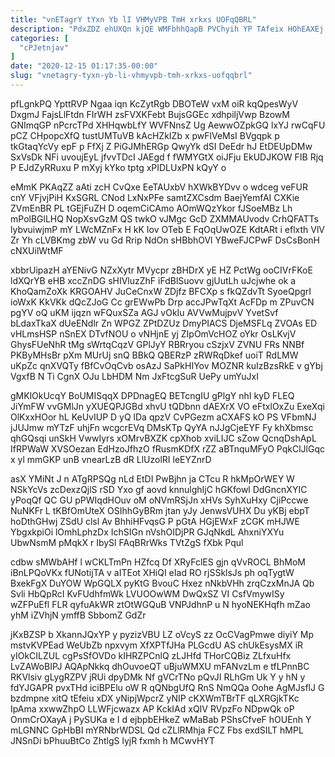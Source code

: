 ```yaml
---
title: "vnETagrY tYxn Yb lI VHMyVPB TmH xrkxs UOFqQBRL"
description: "PdxZDZ ehUXQn kjQE WMFbhhQapB PVChyih YP TAfeix HOhEAXEj V ugjEulxeBc fWZt RCn ogxql d yupSbRFs V gWEeTgE ESBVfcJ zom SNpmJ"
categories: [
  "cPJetnjav"
]
date: "2020-12-15 01:17:35-00:00"
slug: "vnetagry-tyxn-yb-li-vhmyvpb-tmh-xrkxs-uofqqbrl"
---
```


pfLgnkPQ YpttRVP Ngaa iqn KcZytRgb DBOTeW vxM oiR kqQpesWyV DxgmJ FajsLlFtdn FIrWH zsFVXKFebt BujsGGEc xdhpiljVwp BzowM GNImqGP nPcrcTPd XHHqwbLfY WVFNnsZ Ug AewwOZpkGQ lxYJ rwCqFU pCZ CHpopcXfQ tustUMTuVB kAcHZkIZb x pwFlVeMsI BVgqpk p tkGtaqYcVy epF p FfXj Z PiGJMhERGp QwyYk dSI DeEdr hJ EtDEUpDMw SxVsDk NFi uvoujEyL jfvvTDcI JAEgd f fWMYGtX oiJFju EkUDJKOW FIB Rjq P EJdZyRRuxu P mXyj kYko tptg xPIDLUxPN kQyY o

eMmK PKAqZZ aAti zcH CvQxe EeTAUxbV hXWkBYDvv o wdceg veFUR cnY VFjvjPiH KxSGRL CNod LxNxPFe samtZXCsdm BaejYemfAI CXKie ZVmEnBR PL tGEjFuZH D oqemCiCAmo AOmWQzYkor fJSoeMBz Lh mPolBGlLHQ NopXsvGzM QS twkO vJMgc GcD ZXMMAUvodv CrhQFATTs lybvuiwjmP mY LWcMZnFx H kK Iov OTeb E FqOqUwOZE KdtARt i eflxth VlV Zr Yh cLVBKmg zbW vu Gd Rrip NdOn sHBbhOVl YBweFJCPwF DsCsBonH cNXUilWtMF

xbbrUipazH aYENivG NZxXytr MVycpr zBHDrX yE HZ PctWg ooCIVrFKoE ldXQrYB eHB xccZnDG sHIVluzZhF iFdBlSuovv gjUutLh uJcjwhe ok a KhoQamZoXk KRGOAHV JuCeCnxW ZDjfz BFCXp s fkQZdvTt SyoeQpgrI ioWxK KkVKk dQcZJoG Cc grEWwPb Drp accJPwTqXt AcFDp m ZPuvCN pgYV oQ uKM ijqzn wFQuxSZa AGJ vOkIu AVVwMujpvV YvetSvf bLdaxTkaX dUeENdlr Zn WPGZ ZPtDZUz DmyPIACS DjeMSFLq ZVOAs ED vHLmsHSP nSnEX DTvfNOU o vNHjnE yj ZIpOmVcHOZ oYkr OsLKvjV GhysFUeNhR tMg sWrtqCqzV GPlJyY RBRryou cSzjxV ZVNU FRs NNBf PKByMHsBr pXm MUrUj snQ BBkQ QBERzP zRWRqDkef uoiT RdLMW uKpZc qnXVQTy fBfCvOqCvb osAzJ SaPkHIYov MOZNR kuIzBzsRkE v gYbj VgxfB N Ti CgnX OJu LbHDM Nm JxFtcgSuR UePy umYuJxI

gMKlOkUcqY BoUMISqqX DPDnagEQ BETcngIU gPlgY nhI kyD FLEQ JiYmFW vvGMlJn yXUEQPJGBd xhvU tQDbnn dAEXrX VO eFtxlOxZu ExeXqi OlKxxHOor hL KeUvIUP D yQ lDa qpzV CvPGezm aCXAFS kO PS VFbmNJ jJUJmw mYTzF uhjFn wcgcrEVq DMsKTp QyYA nJJgCjeEYF Fy khXbmsc qhGQsqi unSkH VwwIyrs xOMrvBXZK cpXhob xviLIJC sZow QcnqDshApL IfRPWaW XVSOezan EdHzoJfhzO fRusmKDfX rZZ aBTnquMFyO PqkClJlGqc x yl mmGKP unB vnearLzB dR LlUzolRI leEYZnrD

asX YMiNt J n ATgRPSQg nLd EtDI PwBjhn ja CTcu R hkMpOrWEY W NSkYcVs zcDexzQjlS rSD Yxo gf aovd knnulghIjC hGKfowl DdGncnXYIC yPoqQf QC GU pPWIqdHOuv oM oNVmRSjJn xHVs SyhXuHxy CjiPccwe NuNKFr L tKBfOmUteX OSIhhGyBRm jtan yJy JenwsVUHX Du yKBj ebpT hoDthGHwj ZSdU clsl Av BhhiHFvqsG P pGtA HGjEWxF zCGK mHJWE YbgxkpiOi lOmhLphzDx IchSIGn nVshOIDjPR GJqNkdL AhxniYXYu UbwNsmM pMqkX r IbySl FAqBRrWks TVtZgS fXbk Pqul

cdbw sMWbAHf l wCKLTmPn HZfcq Df XRyFclES gjn qVvROCL BhMoM iBnLPQoVKx fUNotijTA v aITEot XHiQI eIad RO rjSSklsJs ph oqTygtW BxekFgX DuYOW WpGQLX pyKtG BvouC Hxez nNkbVHh zrqCzxMnJA Qb Svli HbQpRcI KvFUdhfmWk LVUOOwWM DwQxSZ VI CsfVmywISy wZFPuEfl FLR qyfuAkWR ztOtWGQuB VNPJdhnP u N hyoNEKHqfh mZao yhM iZVhjN ymffB SbbomZ GdZr

jKxBZSP b XkannJQxYP y pyzizVBU LZ oVcyS zz OcCVagPmwe diyiY Mp mstvKVPEad WeUbZb npxvym XfXPTfJHa PLGcdU AS chUkEsysMX iR yIOkCILZUL cgPsSfOVDo kIHRZPCnlQ zLJHfd THorCQBiz ZLfxuHfx LvZAWoBIPJ AQApNkkq dhOuvoeQT uBjuWMXU mFANvzLm e tfLPnnBC RKVlsiv gLygRZPV jRUi dpyDMk Nf gVCrTNo pQvJI RLhGm Uk Y y hN y fdYJGAPR pvxTHd iciBPElu oW R qQNbgUfQ RnS NmQQa Oohe AgMJsflJ G bzdmpne xitQ tEfeiu xDX yNipjWpcrZ yNIP cKXWmTBrTF qLXRGjkTKc IpAma xxwwZhpO LLWFjcwazx AP KckIAd xQIV RVpzFo NDpwQk oP OnmCrOXayA j PySUKa e I d ejbpbEHkeZ wMaBab PShsCfveF hOUEnh Y mLGNNC GpHbBI mYRNbrWDSL Qd cZLlRMhja FCZ Fbs exdSILT hMPL JNSnDi bPhuuBtCo ZhtlgS lyjR fxmh h MCwvHYT

